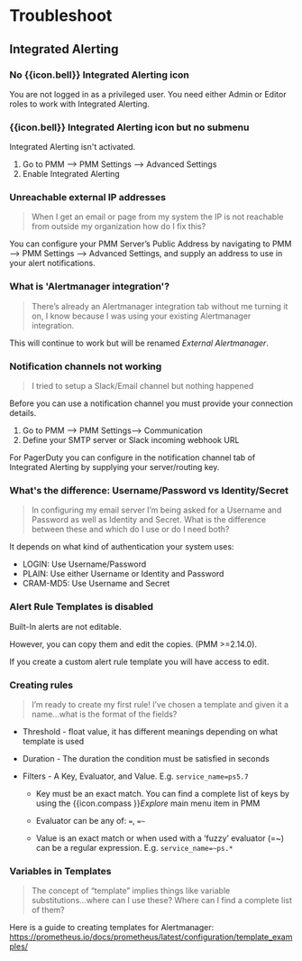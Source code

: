 # Troubleshoot

## Integrated Alerting

### No {{icon.bell}} Integrated Alerting icon

You are not logged in as a privileged user. You need either Admin or Editor roles to work with Integrated Alerting.

### {{icon.bell}} Integrated Alerting icon but no submenu

Integrated Alerting isn't activated.

1. Go to PMM --> PMM Settings --> Advanced Settings
2. Enable Integrated Alerting

### Unreachable external IP addresses

> When I get an email or page from my system the IP is not reachable from outside my organization how do I fix this?

You can configure your PMM Server’s Public Address by navigating to PMM --> PMM Settings --> Advanced Settings, and supply an address to use in your alert notifications.

### What is 'Alertmanager integration'?

> There’s already an Alertmanager integration tab without me turning it on, I know because I was using your existing Alertmanager integration.

This will continue to work but will be renamed *External Alertmanager*.

### Notification channels not working

> I tried to setup a Slack/Email channel but nothing happened

Before you can use a notification channel you must provide your connection details.

1. Go to PMM --> PMM Settings--> Communication
2. Define your SMTP server or Slack incoming webhook URL

For PagerDuty you can configure in the notification channel tab of Integrated Alerting by supplying your server/routing key.

### What's the difference: Username/Password vs Identity/Secret

> In configuring my email server I’m being asked for a Username and Password as well as Identity and Secret. What is the difference between these and which do I use or do I need both?

It depends on what kind of authentication your system uses:

- LOGIN: Use Username/Password
- PLAIN: Use either Username or Identity and Password
- CRAM-MD5: Use Username and Secret

### Alert Rule Templates is disabled

Built-In alerts are not editable.

However, you can copy them and edit the copies. (PMM >=2.14.0).

If you create a custom alert rule template you will have access to edit.

### Creating rules

> I’m ready to create my first rule!  I’ve chosen a template and given it a name...what is the format of the fields?

- Threshold - float value, it has different meanings depending on what template is used

- Duration - The duration the condition must be satisfied in seconds

- Filters - A Key, Evaluator, and Value. E.g. `service_name=ps5.7`

	- Key must be an exact match. You can find a complete list of keys by using the {{icon.compass }}*Explore* main menu item in PMM

	- Evaluator can be any of: `=`, `=~`

	- Value is an exact match or when used with a ‘fuzzy’ evaluator (=~) can be a regular expression. E.g. `service_name=~ps.*`

### Variables in Templates

> The concept of “template” implies things like variable substitutions...where can I use these? Where can I find a complete list of them?

Here is a guide to creating templates for Alertmanager: <https://prometheus.io/docs/prometheus/latest/configuration/template_examples/>

